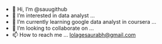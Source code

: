 - 👋 Hi, I’m @sauugithub
- 👀 I’m interested in data analyst ...
- 🌱 I’m currently learning google data analyst in coursera ...
- 💞️ I’m looking to collaborate on ...
- 📫 How to reach me ... lolagesaurabh@gmail.com

<!---
sauugithub/sauugithub is a ✨ special ✨ repository because its `README.md` (this file) appears on your GitHub profile.
You can click the Preview link to take a look at your changes.
--->
